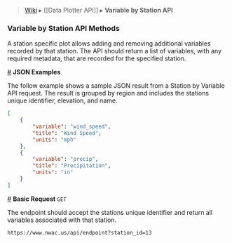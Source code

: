  > [Wiki](Home) ▸ [[Data Plotter API]] ▸ **Variable by Station API**
 
### Variable by Station API Methods
A station specific plot allows adding and removing additional variables recorded by that station. The API should return a list of variables, with any required metadata, that are recorded for the specified station.

<a name="json" href="Station-Data-API#json">#</a> **JSON Examples**

The follow example shows a sample JSON result from a Station by Variable API request. The result is grouped by region and includes the stations unique identifier, elevation, and name. 

```json
[
    {
        "variable": "wind_speed", 
        "title": "Wind Speed",
        "units": "mph" 
    }, 
    {
        "variable": "precip", 
        "title": "Precipitation",
        "units": "in" 
    }
]
```

<a name="get" href="Station-Data-API#get">#</a> **Basic Request** `GET`

The endpoint should accept the stations unique identifier and return all variables associated with that station.

```
https://www.nwac.us/api/endpoint?station_id=13
```
